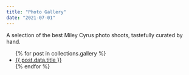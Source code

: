```yaml
---
title: "Photo Gallery"
date: "2021-07-01"
---
```


A selection of the best Miley Cyrus photo shoots, tastefully curated by hand.

<ul>
{% for post in collections.gallery %}
<li><a href="{{ post.url }}">{{ post.data.title }}</a></li>
{% endfor %}
</ul>
